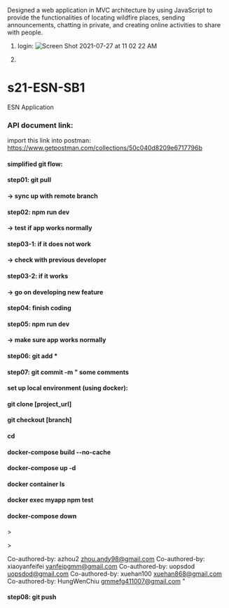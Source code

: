 Designed a web application in MVC architecture by using JavaScript to provide the functionalities of locating wildfire places, sending announcements, chatting in private, and creating online activities to share with people.

1. login:
![Screen Shot 2021-07-27 at 11 02 22 AM](https://user-images.githubusercontent.com/64296962/127205167-ba87b98b-1b38-4560-b704-879efd8da648.png)

3. 




# s21-ESN-SB1
ESN  Application

### API document link:
import this link into postman:\
https://www.getpostman.com/collections/50c040d8209e6717796b


#### simplified git flow:
#### step01: git pull
#### -> sync up with remote branch 
#### step02: npm run dev 
#### -> test if app works normally 
#### step03-1: if it does not work
#### -> check with previous developer 
#### step03-2: if it works 
#### -> go on developing new feature
#### step04: finish coding
#### step05: npm run dev 
#### -> make sure app works normally
#### step06: git add * 
#### step07: git commit -m " some comments

#### set up local environment (using docker):
#### git clone [project_url]
#### git checkout [branch]
#### cd 
#### docker-compose build --no-cache
#### docker-compose up -d 
#### docker container ls
#### docker exec myapp npm test
#### docker-compose down


\>

\>

Co-authored-by: azhou2 <zhou.andy98@gmail.com>
Co-authored-by: xiaoyanfeifei <yanfeipgmm@gmail.com>
Co-authored-by: uopsdod <uopsdod@gmail.com>
Co-authored-by: xuehan100 <xuehan868@gmail.com>
Co-authored-by: HungWenChiu <gmmefg411007@gmail.com>
"
#### step08: git push 
 
